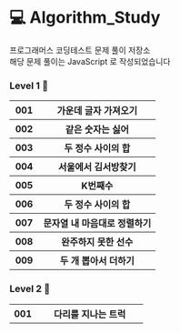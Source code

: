 # 💻 Algorithm_Study
프로그래머스 코딩테스트 문제 풀이 저장소<br/>
해당 문제 풀이는 JavaScript 로 작성되었습니다

### Level 1 🌟
<table>
    <tr>
        <th width="20%">001 </th>
        <th>가운데 글자 가져오기</th>
    </tr>
    <tr>
        <th width="20%">002 </th>
        <th>같은 숫자는 싫어</th>
    </tr>
    <tr>
        <th width="20%">003 </th>
        <th>두 정수 사이의 합</th>
    </tr>
    <tr>
        <th width="20%">004 </th>
        <th>서울에서 김서방찾기</th>
    </tr>
    <tr>
        <th width="20%">005 </th>
        <th>K번째수</th>
    </tr>
    <tr>
        <th width="20%">006 </th>
        <th>두 정수 사이의 합</th>
    </tr>
    <tr>
        <th width="20%">007 </th>
        <th>문자열 내 마음대로 정렬하기</th>
    </tr>
    <tr>
        <th width="20%">008 </th>
        <th>완주하지 못한 선수</th>
    </tr>
    <tr>
        <th width="20%">009 </th>
        <th>두 개 뽑아서 더하기</th>
    </tr>
</table>



### Level 2 🌟
<table>
    <tr>
        <th width="20%">001 </th>
        <th>다리를 지나는 트럭</th>
    </tr>
</table>


